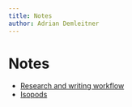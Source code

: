 ```yaml
---
title: Notes
author: Adrian Demleitner 
---
```

# Notes
- [Research and writing workflow](notes/research-workflow.md)
- [Isopods](notes/Isopods.md)